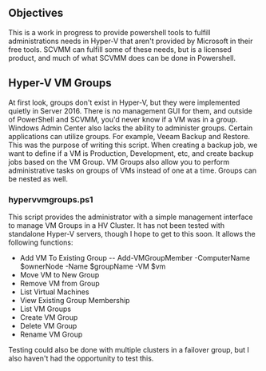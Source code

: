 ## Objectives
This is a work in progress to provide powershell tools to fulfill administrations needs in Hyper-V that aren't provided by Microsoft in their free tools. SCVMM can fulfill some of these needs, but is a licensed product, and much of what SCVMM does can be done in Powershell. 

## Hyper-V VM Groups
At first look, groups don't exist in Hyper-V, but they were implemented quietly in Server 2016. There is no management GUI for them, and outside of PowerShell and SCVMM, you'd never know if a VM was in a group. Windows Admin Center also lacks the ability to administer groups.
Certain applications can utilize groups. For example, Veeam Backup and Restore. This was the purpose of writing this script. When creating a backup job, we want to define if a VM is Production, Development, etc, and create backup jobs based on the VM Group. 
VM Groups also allow you to perform administrative tasks on groups of VMs instead of one at a time. Groups can be nested as well. 

### hypervvmgroups.ps1
This script provides the administrator with a simple management interface to manage VM Groups in a HV Cluster. It has not been tested with standalone Hyper-V servers, though I hope to get to this soon. It allows the following functions:

- Add VM To Existing Group
-- Add-VMGroupMember -ComputerName $ownerNode -Name $groupName -VM $vm
-  Move VM to New Group
-  Remove VM from Group
 - List Virtual Machines
 - View Existing Group Membership
 - List VM Groups
 - Create VM Group
 - Delete VM Group
 - Rename VM Group
   
Testing could also be done with multiple clusters in a failover group, but I also haven't had the opportunity to test this. 
